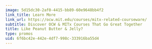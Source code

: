 ```yaml
---
image: 5d15dc30-2af0-4415-bb89-60e9648bb4f2
link_title: Learn More
link_url: https://ocw.mit.edu/courses/mitx-related-courseware/
subtitle: Discover OCW & MITx Courses That Go Great Together
title: Like Peanut Butter & Jelly?
type: promos
uid: 6f6bc42e-442e-4df7-998c-333916ba55d4
---
```

